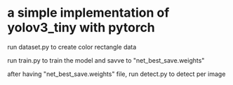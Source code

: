 # a simple implementation of yolov3_tiny with pytorch

run dataset.py to create color rectangle data

run train.py to train the model and savve to "net_best_save.weights"

after having "net_best_save.weights" file, run detect.py to detect per image
